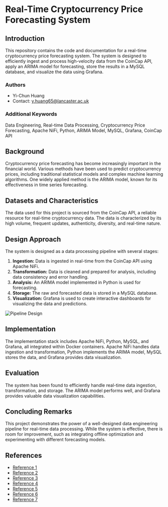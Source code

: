 # Real-Time Cryptocurrency Price Forecasting System

## Introduction
This repository contains the code and documentation for a real-time cryptocurrency price forecasting system. The system is designed to efficiently ingest and process high-velocity data from the CoinCap API, apply an ARIMA model for forecasting, store the results in a MySQL database, and visualize the data using Grafana. 

### Authors
- Yi-Chun Huang
- Contact: y.huang65@lancaster.ac.uk

### Additional Keywords
Data Engineering, Real-time Data Processing, Cryptocurrency Price Forecasting, Apache NiFi, Python, ARIMA Model, MySQL, Grafana, CoinCap API

## Background
Cryptocurrency price forecasting has become increasingly important in the financial world. Various methods have been used to predict cryptocurrency prices, including traditional statistical models and complex machine learning algorithms. One widely applied method is the ARIMA model, known for its effectiveness in time series forecasting.

## Datasets and Characteristics
The data used for this project is sourced from the CoinCap API, a reliable resource for real-time cryptocurrency data. The data is characterized by its high volume, frequent updates, authenticity, diversity, and real-time nature.

## Design Approach
The system is designed as a data processing pipeline with several stages:
1. **Ingestion:** Data is ingested in real-time from the CoinCap API using Apache NiFi.
2. **Transformation:** Data is cleaned and prepared for analysis, including data consistency and error handling.
3. **Analysis:** An ARIMA model implemented in Python is used for forecasting.
4. **Storage:** The raw and forecasted data is stored in a MySQL database.
5. **Visualization:** Grafana is used to create interactive dashboards for visualizing the data and predictions.

![Pipeline Design](images/pipeline.png)

## Implementation
The implementation stack includes Apache NiFi, Python, MySQL, and Grafana, all integrated within Docker containers. Apache NiFi handles data ingestion and transformation, Python implements the ARIMA model, MySQL stores the data, and Grafana provides data visualization.

## Evaluation
The system has been found to efficiently handle real-time data ingestion, transformation, and storage. The ARIMA model performs well, and Grafana provides valuable data visualization capabilities.

## Concluding Remarks
This project demonstrates the power of a well-designed data engineering pipeline for real-time data processing. While the system is effective, there is room for improvement, such as integrating offline optimization and experimenting with different forecasting models.

## References
- [Reference 1](https://example.com/reference1)
- [Reference 2](https://example.com/reference2)
- [Reference 3](https://example.com/reference3)
- [Reference 4](https://example.com/reference4)
- [Reference 5](https://example.com/reference5)
- [Reference 6](https://example.com/reference6)
- [Reference 7](https://example.com/reference7)
